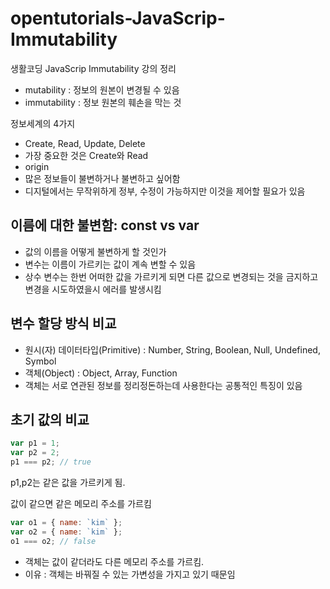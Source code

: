 # opentutorials-JavaScrip-Immutability

생활코딩 JavaScrip Immutability 강의 정리

- mutability : 정보의 원본이 변경될 수 있음
- immutability : 정보 원본의 훼손을 막는 것

정보세계의 4가지

- Create, Read, Update, Delete
- 가장 중요한 것은 Create와 Read
- origin
- 많은 정보들이 불변하거나 불변하고 싶어함
- 디지털에서는 무작위하게 정부, 수정이 가능하지만 이것을 제어할 필요가 있음

## 이름에 대한 불변함: const vs var

- 값의 이름을 어떻게 불변하게 할 것인가
- 변수는 이름이 가르키는 값이 계속 변할 수 있음
- 상수 변수는 한번 어떠한 값을 가르키게 되면 다른 값으로 변경되는 것을 금지하고 변경을 시도하였을시 에러를 발생시킴

## 변수 할당 방식 비교

- 원시(자) 데이터타입(Primitive) : Number, String, Boolean, Null, Undefined, Symbol
- 객체(Object) : Object, Array, Function
- 객체는 서로 연관된 정보를 정리정돈하는데 사용한다는 공통적인 특징이 있음

## 초기 값의 비교

```js
var p1 = 1;
var p2 = 2;
p1 === p2; // true
```

p1,p2는 같은 값을 가르키게 됨.

값이 같으면 같은 메모리 주소를 가르킴

```js
var o1 = { name: `kim` };
var o2 = { name: `kim` };
o1 === o2; // false
```

- 객체는 값이 같더라도 다른 메모리 주소를 가르킴.
- 이유 : 객체는 바꿔질 수 있는 가변성을 가지고 있기 때문임
